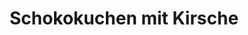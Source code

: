 ---
layout: recipe
title: Schokokuchen mit Kirsche
vegan: false

image: schokokuchen-mit-kirsche.jpg

tags:
- Kuchen

categories: Kuchen

ingredients:
- 300 g Kuvertüre, zartbitter, nach Wunsch auch Vollmilch
- 8 m.-große Ei(er), getrennt
- 250 g Zucker
- 250 g Mehl
- 2 Pck. Vanillezucker
- 200 g Butter
- 4 TL, gestr. Backpulver
- 2 TL, gestr. Zimt
- 2 EL Kakaopulver
- 1 Glas Schattenmorellen, groß
- 1 Pck Schokotropfen (optional)

directions:
- Schattenmorellen abtropfen, etwas Saft aufheben.
- Das Eiweiß zu Schnee schlagen. 100 g Zartbitterkuvertüre im Wasserbad schmelzen.
- Eigelb, Butter, Zucker, Vanillezucker und Zimt schaumig rühren. Mehl, Kakao, Backpulver mischen und gut unter die Buttermasse rühren. Geschmolzene Kuvertüre zugeben und gut verrühren. Die Masse ist etwas trocken, aber keine Sorge, das muss so sein.
- Eine Hälfte des Eiweiß vorsichtig unterheben, am Besten mit einem Esslöffel. 2-3 EL von dem Kirschsaft mit einrühren. Danach die Schattenmorellen und das restliche Eiweiß unterziehen.
- Ein Backblech mit Backpapier auslegen, oder gut einfetten und bei 200° im Ofen ca. 10-15 min. backen. Ich heize den Backofen nicht vor. Stäbchenprobe machen!
- Wenn der Kuchen ausgekühlt ist, mit der restlichen geschmolzenen Kuvertüre überziehen. 

durations:
    prepTime: 25min
    bakeTime: 10-15min
    totalTime: 45min

source: https://www.chefkoch.de/rezepte/1241071228943075/Schoko-Kirsch-Kuchen.html
---